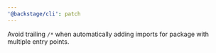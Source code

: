 ```yaml
---
'@backstage/cli': patch
---
```


Avoid trailing `/*` when automatically adding imports for package with multiple entry points.
